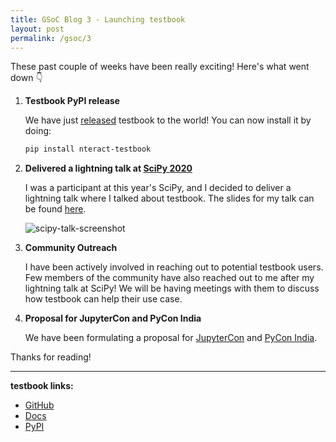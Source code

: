 ```yaml
---
title: GSoC Blog 3 - Launching testbook
layout: post
permalink: /gsoc/3
---
```


These past couple of weeks have been really exciting! Here's what went down 👇

1. **Testbook PyPI release**

   We have just [released](https://pypi.org/project/testbook/) testbook to the world! You can now install it by doing:

   ```bash
   pip install nteract-testbook
   ```

2. **Delivered a lightning talk at [SciPy 2020](https://www.scipy2020.scipy.org/)**

   I was a participant at this year's SciPy, and I decided to deliver a lightning talk where I talked about testbook. The slides for my talk can be found [here](https://speakerdeck.com/rohitsanj/testbook-unit-test-your-jupyter-notebooks).

   ![scipy-talk-screenshot](https://i.imgur.com/7hPCXP4.png)

3. **Community Outreach**

   I have been actively involved in reaching out to potential testbook users. Few members of the community have also reached out to me after my lightning talk at SciPy!
   We will be having meetings with them to discuss how testbook can help their use case.

4. **Proposal for JupyterCon and PyCon India**

   We have been formulating a proposal for [JupyterCon](https://jupytercon.com/) and [PyCon India](https://in.pycon.org/2020/).

Thanks for reading!

---
**testbook links:**

- [GitHub](https://github.com/nteract/testbook/)
- [Docs](http://testbook.readthedocs.io/)
- [PyPI](https://pypi.org/project/testbook/)
